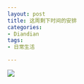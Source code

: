 ```yaml
---
layout: post
title: 这周剩下时间的安排
categories:
- Diandian
tags:
- 日常生活

---
```

<img src="http://m3.img.srcdd.com/farm5/d/2012/0627/10/53F3A7569BC8AEB105DB0948B6AB5D38_B500_900_428_734.PNG" />‍
<br />
<p></p>